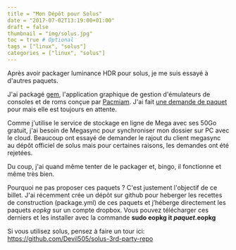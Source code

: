 ```yaml
---
title = "Mon Dépôt pour Solus"
date = "2017-07-02T13:19:00+01:00"
draft = false
thumbnail = "img/solus.jpg"
toc = true # Optional
tags = ["linux", "solus"]
categories = ["linux", "solus"]
---
```



Après avoir packager luminance HDR pour solus, je me suis essayé à d'autres paquets.

J'ai packagé [gem](https://gem.tuxfamily.org/), l'application graphique de gestion d'émulateurs de consoles et de roms conçue par [Pacmiam](https://pacmiam.tuxfamily.org/). J'ai fait [une demande de paquet](https://dev.solus-project.com/T3875) pour mais elle est toujours en attente.

Comme j'utilise le service de stockage en ligne de Mega avec ses 50Go gratuit, j'ai besoin de Megasync pour synchroniser mon dossier sur PC avec le cloud. Beaucoup ont essayé de demander le rajout du client megasync au dépôt officiel de solus mais pour certaines raisons, les demandes ont été rejetées.

Du coup, j'ai quand même tenter de le packager et, bingo, il fonctionne et même très bien.

Pourquoi ne pas proposer ces paquets ? C'est justement l'objectif de ce billet. J'ai récemment crée un dépôt sur github pour heberger les recettes de construction (package.yml) de ces paquets et j’héberge directement les paquets _eopkg_ sur un compte dropbox. Vous pouvez télécharger ces derniers et les installer avec la commande **sudo eopkg it _paquet_.eopkg**


Si vous utilisez solus, pensez à faire un tour ici: <https://github.com/Devil505/solus-3rd-party-repo>
